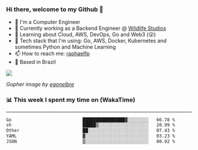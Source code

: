 ### Hi there, welcome to my Github 👋

- 📖 I'm a Computer Engineer
- 🔭 Currently working as a Backend Engineer @ [Wildlife Studios](https://wildlifestudios.com/)
- 🌱 Learning about Cloud, AWS, DevOps, Go and Web3 (😲)
- 🚀 Tech stack that I'm using: Go, AWS, Docker, Kubernetes and sometimes Python and Machine Learning
- 📫 How to reach me: [raphaelfp](https://linkedin.com/in/raphaelfp)
- 🏡 Based in Brazil

![](https://github.com/raphaelfp/gophers/blob/master/.thumb/animation/morning-coffee-3x.gif)

*Gopher image by [egonelbre](https://github.com/egonelbre/)*

### 📊 This week I spent my time on (WakaTime)

---

<!--START_SECTION:waka-->

```txt
Go                           ████████████████▓░░░░░░░░   66.78 %
sh                           █████▒░░░░░░░░░░░░░░░░░░░   20.99 %
Other                        ██░░░░░░░░░░░░░░░░░░░░░░░   07.43 %
YAML                         ▓░░░░░░░░░░░░░░░░░░░░░░░░   03.23 %
JSON                         ▒░░░░░░░░░░░░░░░░░░░░░░░░   00.92 %
```

<!--END_SECTION:waka-->
